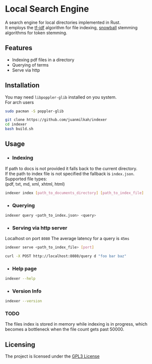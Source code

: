 # Local Search Engine
A search engine for local directories implemented in Rust.  
It employs the [tf-idf](https://en.wikipedia.org/wiki/Tf%E2%80%93idf) algorithm for file indexing, [snowball](https://snowballstem.org/) stemming algorithms for token stemming.

## Features
- Indexing pdf files in a directory  
- Querying of terms
- Serve via http

## Installation

You may need `libpoppler-glib` installed on you system.  
For arch users  

```bash
sudo pacman -S poppler-glib
```

```bash
git clone https://github.com/juanmilkah/indexer 
cd indexer 
bash build.sh
```

## Usage

- ### Indexing 
If path to docs is not provided it falls back to the current directory.  
If the path to index file is not specified the fallback is `index.json`.  
Supported file types:  
(pdf, txt, md, xml, xhtml, html)

```bash
indexer index [path_to_documents_directory] [path_to_index_file]
```


- ### Querying
```bash
indexer query <path_to_index.json> <query>
```

- ### Serving via http server
Localhost on port `8080`
The average latency for a query is `45ms`
```bash
indexer serve <path_to_index_file> [port]
```

```bash
curl -X POST http://localhost:8080/query d "foo bar baz"
```

- ### Help page
```bash
indexer --help
```

- ### Version Info
```bash
indexer --version
```

### TODO 
The files index is stored in memory while indexing is in progress,
which becomes a bottleneck when the file count gets past 50000.

## Licensing
The project is licensed under the [GPL3 License](LICENSE)
